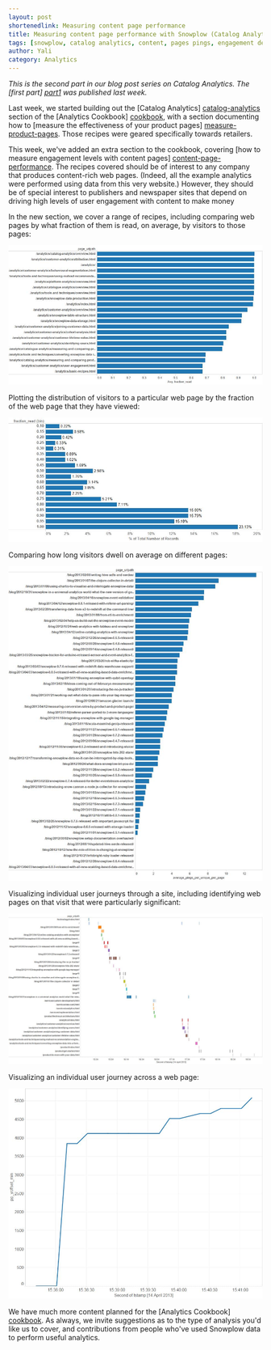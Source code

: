 ```yaml
---
layout: post
shortenedlink: Measuring content page performance
title: Measuring content page performance with Snowplow (Catalog Analytics part 2)
tags: [snowplow, catalog analytics, content, pages pings, engagement depth, measuring engagement]
author: Yali
category: Analytics
---
```


*This is the second part in our blog post series on Catalog Analytics. The [first part] [part1] was published last week.*

Last week, we started building out the [Catalog Analytics] [catalog-analytics] section of the [Analytics Cookbook] [cookbook], with a section documenting how to [measure the effectiveness of your product pages] [measure-product-pages]. Those recipes were geared specifically towards retailers.

This week, we've added an extra section to the cookbook, covering [how to measure engagement levels with content pages] [content-page-performance]. The recipes covered should be of interest to any company that produces content-rich web pages. (Indeed, all the example analytics were performed using data from this very website.) However, they should be of special interest to publishers and newspaper sites that depend on driving high levels of user engagement with content to make money

In the new section, we cover a range of recipes, including comparing web pages by what fraction of them is read, on average, by visitors to those pages:

<a href="/assets/img/analytics/catalog-analytics/content-page-performance/fraction-of-web-page-read.jpg"><img src="/assets/img/analytics/catalog-analytics/content-page-performance/fraction-of-web-page-read.jpg" /></a>

Plotting the distribution of visitors to a particular web page by the fraction of the web page that they have viewed:

<!--more-->

<a href="/assets/img/analytics/catalog-analytics/content-page-performance/distribution-of-readers-by-fraction-of-hive-udf-post-read.jpg"><img src="/assets/img/analytics/catalog-analytics/content-page-performance/distribution-of-readers-by-fraction-of-hive-udf-post-read.jpg" /></a>

Comparing how long visitors dwell on average on different pages:

<a href="/assets/img/analytics/catalog-analytics/content-page-performance/average-pings-per-page-blog-only.jpg"><img src="/assets/img/analytics/catalog-analytics/content-page-performance/average-pings-per-page-blog-only.jpg"></a>

Visualizing individual user journeys through a site, including identifying web pages on that visit that were particularly significant:

<a href="/assets/img/analytics/catalog-analytics/content-page-performance/customer-journey-1.jpg"><img src="/assets/img/analytics/catalog-analytics/content-page-performance/customer-journey-1.jpg" /></a>

Visualizing an individual user journey across a web page:

<a href="/assets/img/analytics/catalog-analytics/content-page-performance/tableau-visualization-2.JPG"><img src="/assets/img/analytics/catalog-analytics/content-page-performance/tableau-visualization-2.JPG"></a>

We have much more content planned for the [Analytics Cookbook] [cookbook]. As always, we invite suggestions as to the type of analysis you'd like us to cover, and contributions from people who've used Snowplow data to perform useful analytics. 


[catalog-analytics]: /analytics/catalog-analytics/overview.html
[cookbook]: /analytics/index.html
[measure-product-pages]: /analytics/catalog-analytics/measuring-and-comparing-product-page-performance.html
[content-page-performance]: /analytics/catalog-analytics/measuring-and-comparing-content-page-performance.html
[part1]: /blog/2013/04/12/online-catalog-analytics-with-snowplow/
